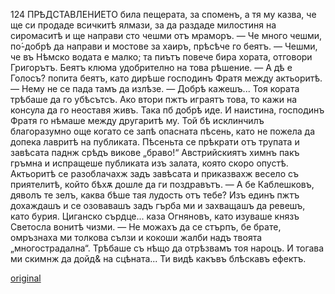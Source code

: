 ﻿124
ПРѢДСТАВЛЕНИЕТО
била пещерата, за споменъ, а тя му казва, че ще си продаде всичкитѣ ялмази, за да раздаде милостиня на сиромаситѣ и ще направи сто чешми отъ мраморъ.
— Че много чешми, по́-добрѣ да направи и мостове за хаиръ, прѣсѣче го беятъ.
— Чешми, че въ Нѣмско водата е малко; та пиътъ повече бира хората, отговори Григорътъ.
Беятъ клюма удобрително на това рѣшение.
— А дѣ е Голосъ? попита беятъ, като дирѣше господинъ Фратя между актьоритѣ.
— Нему не се пада тамъ да излѣзе.
— Добрѣ кажешъ... Тоя кората трѣбаше да го убѣсътсъ. Ако втори пжтъ играятъ това, то кажи на консула да го неоставя живъ. Така пб добрѣ иде.
И наистина, господинъ Фратя го нѣмаше между другаритѣ му. Той бѣ исклинчилъ благоразумно още когато се запѣ опасната пѣсень, като не пожела да допека лавритѣ на публиката.
Пѣсеньта се прѣкрати отъ трупата и завѣсата паднж срѣдъ викове „браво!“ Австрийскиятъ химнъ пакъ гръмна и испращеше публиката изъ залата, която скоро опустѣ.
Актьоритѣ се разоблачахж задъ завѣсата и приказвахж весело съ приятелитѣ, който бѣхѫ дошле да ги поздравътъ.
— А бе Каблешковъ, дяволъ те зелъ, каква бѣше тая лудость отъ тебе? Изъ единъ пжтъ дохаждашъ и се озовавашъ задъ гърба ми и захващашъ да ревешъ, като бурия. Циганско сърдце... каза Огняновъ, като изуваше князъ Светосла вонитѣ чизми.
— Не можахъ да се стърпъ, бе брате, омръзнаха ми толкова сълзи и кокоши жалби надъ твоята „многострадална“. Трѣбаше съ нѣщо да отрѣзвамъ тоя нароцъ. И тогава ми скимнж да дойд& на сцѣната... Ти видѣ какъвъ блѣскавъ ефектъ.

[original](images/143.jpg)